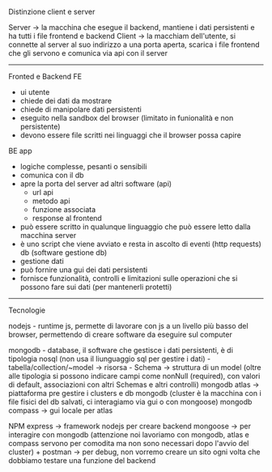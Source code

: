 Distinzione client e server

Server -> la macchina che esegue il backend, mantiene i dati persistenti e ha tutti i file frontend e backend
Client -> la macchiam dell'utente, si connette al server al suo indirizzo a una porta aperta, scarica i file frontend che gli servono e comunica via api con il server

----------------------------------------------------------------
Fronted e Backend
FE
- ui utente
- chiede dei dati da mostrare
- chiede di manipolare dati persistenti
- eseguito nella sandbox del browser (limitato in funionalità e non persistente)
- devono essere file scritti nei linguaggi che il browser possa capire

BE
app
- logiche complesse, pesanti o sensibili
- comunica con il db
- apre la porta del server ad altri software (api)
    - url api
    - metodo api
    - funzione associata
    - response al frontend
- può essere scritto in qualunque linguaggio che può essere letto dalla macchina server
- è uno script che viene avviato e resta in ascolto di eventi (http requests)
db (software gestione db)
- gestione dati
- può fornire una gui dei dati persistenti
- fornisce funzionalità, controlli e limitazioni sulle operazioni che si possono fare sui dati (per mantenerli protetti)

---
Tecnologie

nodejs - runtime js, permette di lavorare con js a un livello più basso del browser, permettendo di creare software da eseguire sul computer

mongodb - database, il software che gestisce i dati persistenti, è di tipologia nosql (non usa il liunguaggio sql per gestire i dati)
    - tabella/collection/~model -> risorsa
    - Schema -> struttura di un model (oltre alle tipologia si possono indicare campi come nonNull (required), con valori  di default, associazioni con altri Schemas e altri controlli)
mongodb atlas -> piattaforma pre gestire i clusters e db mongodb (cluster è la macchina con i file fisici del db salvati, ci interagiamo via gui o con mongoose)
mongodb compass -> gui locale per atlas

NPM
express -> framework nodejs per creare backend
mongoose -> per interagire con mongodb
(attenzione noi lavoriamo con mongodb, atlas e compass servono per comodita ma non sono necessari dopo l'avvio del cluster)
+
postman -> per debug, non vorremo creare un sito ogni volta che dobbiamo testare una funzione del backend
